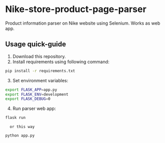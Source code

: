 # Nike-store-product-page-parser
Product information parser on Nike website using Selenium. Works as web app.

## Usage quick-guide
1. Download this repository.
2. Install requirements using following command:
```sh
pip install -r requirements.txt
```
3. Set environment variables:
```sh
export FLASK_APP=app.py
export FLASK_ENV=development
export FLASK_DEBUG=0
```
4. Run parser web app:
```sh
flask run
```
      or this way
```sh
python app.py
```
